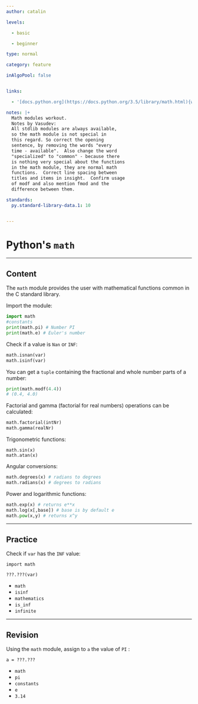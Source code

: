 ```yaml
---
author: catalin

levels:

  - basic

  - beginner

type: normal

category: feature

inAlgoPool: false


links:

  - '[docs.python.org](https://docs.python.org/3.5/library/math.html){website}'

notes: |+
  Math modules workout.
  Notes by Vasudev:
  All stdlib modules are always available,
  so the math module is not special in
  this regard. So correct the opening
  sentence, by removing the words "every
  time - available".  Also change the word
  "specialized" to "common" - because there
  is nothing very special about the functions
  in the math module, they are normal math
  functions.  Correct line spacing between
  titles and items in insight.  Confirm usage
  of modf and also mention fmod and the
  difference between them.

standards:
  py.standard-library-data.1: 10


---
```


# Python's `math`

---
## Content

The `math` module provides the user with mathematical functions common in the C standard library.

Import the module:
```python
import math
#constants
print(math.pi) # Number PI
print(math.e) # Euler's number
```

Check if a value is `Nan` or `INF`:
```python
math.isnan(var)
math.isinf(var)

```

You can get a `tuple` containing the fractional and whole number parts of a number:
```python
print(math.modf(4.4))
# (0.4, 4.0)
```
Factorial and gamma (factorial for real numbers) operations can be calculated:
```python
math.factorial(intNr)
math.gamma(realNr)

```

Trigonometric functions:
```pyton
math.sin(x)
math.atan(x)
```
Angular conversions:
```python
math.degrees(x) # radians to degrees
math.radians(x) # degrees to radians
```

Power and logarithmic functions:
```python
math.exp(x) # returns e**x
math.log(x[,base]) # base is by default e
math.pow(x,y) # returns x^y
```

---
## Practice

Check if `var` has the `INF` value:
```
import math

???.???(var)
```


* `math`
* `isinf`
* `mathematics`
* `is_inf`
* `infinite`

---
## Revision

Using the `math`  module, assign to `a` the value of `PI` :
```
a = ???.???
```


* `math`
* `pi`
* `constants`
* `e`
* `3.14`
